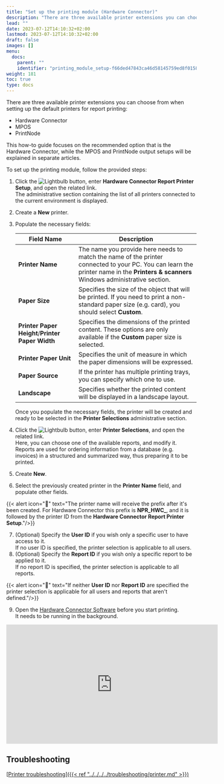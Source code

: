 ```yaml
---
title: "Set up the printing module (Hardware Connector)"
description: "There are three available printer extensions you can choose from when setting up the default printers for report printing."
lead: ""
date: 2023-07-12T14:10:32+02:00
lastmod: 2023-07-12T14:10:32+02:00
draft: false
images: []
menu:
  docs:
    parent: ""
    identifier: "printing_module_setup-f66ded47843ca46d58145759ed8f0158"
weight: 181
toc: true
type: docs
---
```


There are three available printer extensions you can choose from when setting up the default printers for report printing:

- Hardware Connector
- MPOS
- PrintNode

This how-to guide focuses on the recommended option that is the Hardware Connector, while the MPOS and PrintNode output setups will be explained in separate articles. 

To set up the printing module, follow the provided steps:


1. Click the ![Lightbulb](Lightbulb_icon.PNG) button, enter **Hardware Connector Report Printer Setup**, and open the related link.    
   The administrative section containing the list of all printers connected to the current environment is displayed.
2. Create a **New** printer.
3. Populate the necessary fields: 
   
   | Field Name      | Description |
   | ----------- | ----------- |
   | **Printer Name** |  The name you provide here needs to match the name of the printer connected to your PC. You can learn the printer name in the **Printers & scanners** Windows administrative section. | 
   | **Paper Size** | Specifies the size of the object that will be printed. If you need to print a non-standard paper size (e.g. card), you should select **Custom**. | 
   | **Printer Paper Height**/**Printer Paper Width** | Specifies the dimensions of the printed content. These options are only available if the **Custom** paper size is selected.| 
   | **Printer Paper Unit** | Specifies the unit of measure in which the paper dimensions will be expressed. |
   | **Paper Source** | If the printer has multiple printing trays, you can specify which one to use. |
   | **Landscape** | Specifies whether the printed content will be displayed in a landscape layout. |

   Once you populate the necessary fields, the printer will be created and ready to be selected in the **Printer Selections** administrative section.

4. Click the ![Lightbulb](Lightbulb_icon.PNG) button, enter **Printer Selections**, and open the related link.     
   Here, you can choose one of the available reports, and modify it. Reports are used for ordering information from a database (e.g. invoices) in a structured and summarized way, thus preparing it to be printed.
5. Create **New**.   
6. Select the previously created printer in the **Printer Name** field, and populate other fields.   

{{< alert icon="📝" text="The printer name will receive the prefix after it's been created. For Hardware Connector this prefix is <b>NPR_HWC_</b>, and it is followed by the printer ID from the <b>Hardware Connector Report Printer Setup</b>."/>}}

7. (Optional) Specify the **User ID** if you wish only a specific user to have access to it.     
   If no user ID is specified, the printer selection is applicable to all users.
8. (Optional) Specify the **Report ID** if you wish only a specific report to be applied to it.      
   If no report ID is specified, the printer selection is applicable to all reports. 

{{< alert icon="📝" text="If neither <b>User ID</b> nor <b>Report ID</b> are specified the printer selection is applicable for all users and reports that aren't defined."/>}}

9.  Open the [<ins>Hardware Connector Software<ins>](../../../gettingstarted/hw_connector.md) before you start printing.     
   It needs to be running in the background. 

<iframe width="560" height="315" src="https://www.youtube.com/embed/VKI0MNWorPA" title="YouTube video player" frameborder="0" allow="accelerometer; autoplay; clipboard-write; encrypted-media; gyroscope; picture-in-picture; web-share" allowfullscreen></iframe>

## Troubleshooting 

[<ins>Printer troubleshooting<ins>]({{< ref "../../../../troubleshooting/printer.md" >}})